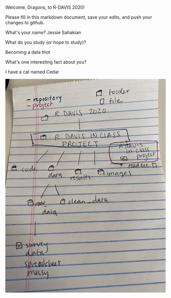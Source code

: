 Welcome, Dragons, to R-DAVIS 2020! 



Please fill in this markdown document, save your edits, and push your changes to github. 


What's your name? 
Jessie Sahakian

What do you study (or hope to study)?

Becoming a data thot

What's one interesting fact about you? 

I have a cat named Cedar

![image](./images/data_structure_diagram.jpg)